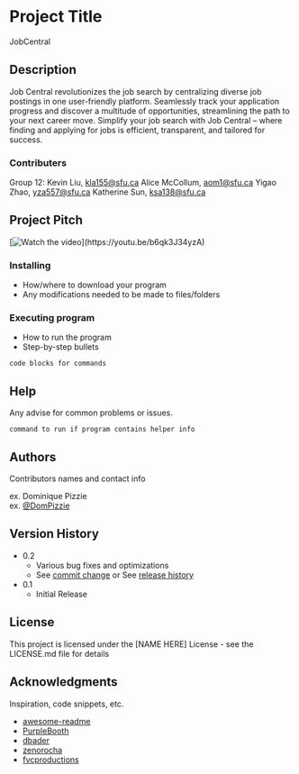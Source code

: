 # Project Title

JobCentral

## Description

Job Central revolutionizes the job search by centralizing diverse job postings in one user-friendly platform. Seamlessly track your application progress and discover a multitude of opportunities, streamlining the path to your next career move. Simplify your job search with Job Central – where finding and applying for jobs is efficient, transparent, and tailored for success.


### Contributers
Group 12: 
Kevin Liu, kla155@sfu.ca
Alice McCollum, aom1@sfu.ca
Yigao Zhao, yza557@sfu.ca
Katherine Sun, ksa138@sfu.ca

## Project Pitch
[![Watch the video]([https://img.youtube.com/vi/T-D1KVIuvjA/maxresdefault.jpg](https://i.ytimg.com/vi/b6qk3J34yzA/maxresdefault.jpg?sqp=-oaymwEmCIAKENAF8quKqQMa8AEB-AH4CYAC0AWKAgwIABABGEYgVChlMA8=&amp;rs=AOn4CLA66CPUlAppcAZWLgQ3P4icqb2nJQ))](https://youtu.be/b6qk3J34yzA)


### Installing

* How/where to download your program
* Any modifications needed to be made to files/folders

### Executing program

* How to run the program
* Step-by-step bullets
```
code blocks for commands
```

## Help

Any advise for common problems or issues.
```
command to run if program contains helper info
```

## Authors

Contributors names and contact info

ex. Dominique Pizzie  
ex. [@DomPizzie](https://twitter.com/dompizzie)

## Version History

* 0.2
    * Various bug fixes and optimizations
    * See [commit change]() or See [release history]()
* 0.1
    * Initial Release

## License

This project is licensed under the [NAME HERE] License - see the LICENSE.md file for details

## Acknowledgments

Inspiration, code snippets, etc.
* [awesome-readme](https://github.com/matiassingers/awesome-readme)
* [PurpleBooth](https://gist.github.com/PurpleBooth/109311bb0361f32d87a2)
* [dbader](https://github.com/dbader/readme-template)
* [zenorocha](https://gist.github.com/zenorocha/4526327)
* [fvcproductions](https://gist.github.com/fvcproductions/1bfc2d4aecb01a834b46)
